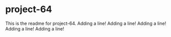 # project-64

This is the readme for project-64.
Adding a line!
Adding a line!
Adding a line!
Adding a line!
Adding a line!
